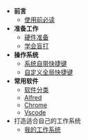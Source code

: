 * **前言**
  * [使用前必读]()
* **准备工作**
  * [硬件准备](prepare/hardware.md)
  * [学会盲打](prepare/touch-typing.md)
* **操作系统**
  * [系统自带快捷键](system/system.md)  
  * [自定义全局快捷键](system/diy.md)
* **常用软件**
  * [软件分类](software/category)
  * [Alfred](software/alfred)
  * [Chrome](software/chrome)
  * [Vscode](software/vscode)
* 打造适合自己的工作系统
    * [我的工作系统](gtd/my-work-system.md)

